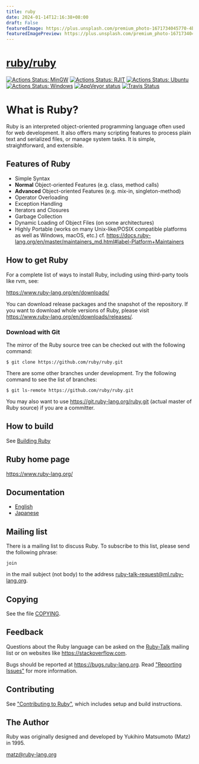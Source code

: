 ```yaml
---
title: ruby
date: 2024-01-14T12:16:38+08:00
draft: False
featuredImage: https://plus.unsplash.com/premium_photo-1671734045770-4b9e1a5e53a0?ixid=M3w0NjAwMjJ8MHwxfHJhbmRvbXx8fHx8fHx8fDE3MDUyMDU3Mzl8&ixlib=rb-4.0.3
featuredImagePreview: https://plus.unsplash.com/premium_photo-1671734045770-4b9e1a5e53a0?ixid=M3w0NjAwMjJ8MHwxfHJhbmRvbXx8fHx8fHx8fDE3MDUyMDU3Mzl8&ixlib=rb-4.0.3
---
```


# [ruby/ruby](https://github.com/ruby/ruby)

[![Actions Status: MinGW](https://github.com/ruby/ruby/workflows/MinGW/badge.svg)](https://github.com/ruby/ruby/actions?query=workflow%3A"MinGW")
[![Actions Status: RJIT](https://github.com/ruby/ruby/workflows/RJIT/badge.svg)](https://github.com/ruby/ruby/actions?query=workflow%3A"RJIT")
[![Actions Status: Ubuntu](https://github.com/ruby/ruby/workflows/Ubuntu/badge.svg)](https://github.com/ruby/ruby/actions?query=workflow%3A"Ubuntu")
[![Actions Status: Windows](https://github.com/ruby/ruby/workflows/Windows/badge.svg)](https://github.com/ruby/ruby/actions?query=workflow%3A"Windows")
[![AppVeyor status](https://ci.appveyor.com/api/projects/status/0sy8rrxut4o0k960/branch/master?svg=true)](https://ci.appveyor.com/project/ruby/ruby/branch/master)
[![Travis Status](https://app.travis-ci.com/ruby/ruby.svg?branch=master)](https://app.travis-ci.com/ruby/ruby)

# What is Ruby?

Ruby is an interpreted object-oriented programming language often
used for web development. It also offers many scripting features
to process plain text and serialized files, or manage system tasks.
It is simple, straightforward, and extensible.

## Features of Ruby

* Simple Syntax
* **Normal** Object-oriented Features (e.g. class, method calls)
* **Advanced** Object-oriented Features (e.g. mix-in, singleton-method)
* Operator Overloading
* Exception Handling
* Iterators and Closures
* Garbage Collection
* Dynamic Loading of Object Files (on some architectures)
* Highly Portable (works on many Unix-like/POSIX compatible platforms as
  well as Windows, macOS, etc.) cf.
    https://docs.ruby-lang.org/en/master/maintainers_md.html#label-Platform+Maintainers

## How to get Ruby

For a complete list of ways to install Ruby, including using third-party tools
like rvm, see:

https://www.ruby-lang.org/en/downloads/

You can download release packages and the snapshot of the repository. If you want to
download whole versions of Ruby, please visit https://www.ruby-lang.org/en/downloads/releases/.

### Download with Git

The mirror of the Ruby source tree can be checked out with the following command:

    $ git clone https://github.com/ruby/ruby.git

There are some other branches under development. Try the following command
to see the list of branches:

    $ git ls-remote https://github.com/ruby/ruby.git

You may also want to use https://git.ruby-lang.org/ruby.git (actual master of Ruby source)
if you are a committer.

## How to build

See [Building Ruby](https://docs.ruby-lang.org/en/master/contributing/building_ruby_md.html)

## Ruby home page

https://www.ruby-lang.org/

## Documentation

- [English](https://docs.ruby-lang.org/en/master/index.html)
- [Japanese](https://docs.ruby-lang.org/ja/master/index.html)

## Mailing list

There is a mailing list to discuss Ruby. To subscribe to this list, please
send the following phrase:

    join

in the mail subject (not body) to the address [ruby-talk-request@ml.ruby-lang.org].

[ruby-talk-request@ml.ruby-lang.org]: mailto:ruby-talk-request@ml.ruby-lang.org?subject=join

## Copying

See the file [COPYING](rdoc-ref:COPYING).

## Feedback

Questions about the Ruby language can be asked on the [Ruby-Talk](https://www.ruby-lang.org/en/community/mailing-lists) mailing list
or on websites like https://stackoverflow.com.

Bugs should be reported at https://bugs.ruby-lang.org. Read ["Reporting Issues"](https://docs.ruby-lang.org/en/master/contributing/reporting_issues_md.html) for more information.

## Contributing

See ["Contributing to Ruby"](https://docs.ruby-lang.org/en/master/contributing_md.html), which includes setup and build instructions.

## The Author

Ruby was originally designed and developed by Yukihiro Matsumoto (Matz) in 1995.

<matz@ruby-lang.org>
